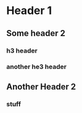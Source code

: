Header 1
========

Some header 2
-------------

### h3 header

### another he3 header

Another Header 2
----------------

<h3 href='stuff' id="header bro" class="i'm a class">stuff</h3>
